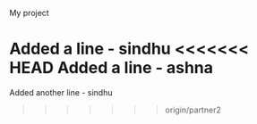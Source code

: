My project

Added a line - sindhu
<<<<<<< HEAD
Added a line - ashna
=======
Added another line - sindhu
>>>>>>> origin/partner2
